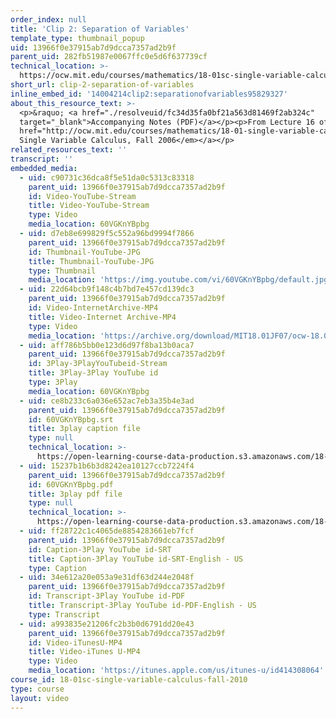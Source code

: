```yaml
---
order_index: null
title: 'Clip 2: Separation of Variables'
template_type: thumbnail_popup
uid: 13966f0e37915ab7d9dcca7357ad2b9f
parent_uid: 282fb51987e0067ffc0e5d6f637739cf
technical_location: >-
  https://ocw.mit.edu/courses/mathematics/18-01sc-single-variable-calculus-fall-2010/unit-2-applications-of-differentiation/part-c-mean-value-theorem-antiderivatives-and-differential-equations/session-39-introduction-to-differential-equations/clip-2-separation-of-variables
short_url: clip-2-separation-of-variables
inline_embed_id: '14004214clip2:separationofvariables95829327'
about_this_resource_text: >-
  <p>&raquo; <a href="./resolveuid/fc34d35fa0bf21a563d81469f2ab324c"
  target="_blank">Accompanying Notes (PDF)</a></p><p>From Lecture 16 of <a
  href="http://ocw.mit.edu/courses/mathematics/18-01-single-variable-calculus-fall-2006/video-lectures/"><em>18.01
  Single Variable Calculus, Fall 2006</em></a></p>
related_resources_text: ''
transcript: ''
embedded_media:
  - uid: c90731c36dca8f5e51da0c5313c83318
    parent_uid: 13966f0e37915ab7d9dcca7357ad2b9f
    id: Video-YouTube-Stream
    title: Video-YouTube-Stream
    type: Video
    media_location: 60VGKnYBpbg
  - uid: d7eb8e699829f5c552a96bd9994f7866
    parent_uid: 13966f0e37915ab7d9dcca7357ad2b9f
    id: Thumbnail-YouTube-JPG
    title: Thumbnail-YouTube-JPG
    type: Thumbnail
    media_location: 'https://img.youtube.com/vi/60VGKnYBpbg/default.jpg'
  - uid: 22d64bcb9f148c4b7bd7e457cd139dc3
    parent_uid: 13966f0e37915ab7d9dcca7357ad2b9f
    id: Video-InternetArchive-MP4
    title: Video-Internet Archive-MP4
    type: Video
    media_location: 'https://archive.org/download/MIT18.01JF07/ocw-18.01-f07-lec16_300k.mp4'
  - uid: aff786b5bb0e123d6d97f8ba13b0aca7
    parent_uid: 13966f0e37915ab7d9dcca7357ad2b9f
    id: 3Play-3PlayYouTubeid-Stream
    title: 3Play-3Play YouTube id
    type: 3Play
    media_location: 60VGKnYBpbg
  - uid: ce8b233c6a036e652ac7eb3a35b4e3ad
    parent_uid: 13966f0e37915ab7d9dcca7357ad2b9f
    id: 60VGKnYBpbg.srt
    title: 3play caption file
    type: null
    technical_location: >-
      https://open-learning-course-data-production.s3.amazonaws.com/18-01sc-single-variable-calculus-fall-2010/9345d8643ca71f9ca2b3a4fa8e0cadca_60VGKnYBpbg.srt
  - uid: 15237b1b6b3d8242ea10127ccb7224f4
    parent_uid: 13966f0e37915ab7d9dcca7357ad2b9f
    id: 60VGKnYBpbg.pdf
    title: 3play pdf file
    type: null
    technical_location: >-
      https://open-learning-course-data-production.s3.amazonaws.com/18-01sc-single-variable-calculus-fall-2010/b4a6b8f677273d5f1bfed1e253234ba7_60VGKnYBpbg.pdf
  - uid: ff28722c1c4065de8854283661eb7fcf
    parent_uid: 13966f0e37915ab7d9dcca7357ad2b9f
    id: Caption-3Play YouTube id-SRT
    title: Caption-3Play YouTube id-SRT-English - US
    type: Caption
  - uid: 34e612a20e053a9e31df63d244e2048f
    parent_uid: 13966f0e37915ab7d9dcca7357ad2b9f
    id: Transcript-3Play YouTube id-PDF
    title: Transcript-3Play YouTube id-PDF-English - US
    type: Transcript
  - uid: a993835e21206fc2b3b0d6791dd20e43
    parent_uid: 13966f0e37915ab7d9dcca7357ad2b9f
    id: Video-iTunesU-MP4
    title: Video-iTunes U-MP4
    type: Video
    media_location: 'https://itunes.apple.com/us/itunes-u/id414308064'
course_id: 18-01sc-single-variable-calculus-fall-2010
type: course
layout: video
---
```

